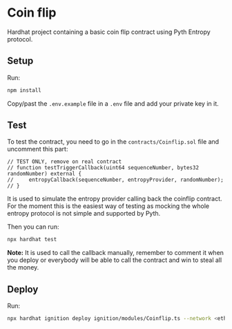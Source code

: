 # Coin flip

Hardhat project containing a basic coin flip contract using Pyth Entropy protocol.

## Setup

Run:

```bash
npm install
```

Copy/past the `.env.example` file in a `.env` file and add your private key in it.

## Test

To test the contract, you need to go in the `contracts/Coinflip.sol` file and uncomment this part:
```solidity
// TEST ONLY, remove on real contract
// function testTriggerCallback(uint64 sequenceNumber, bytes32 randomNumber) external {
//     entropyCallback(sequenceNumber, entropyProvider, randomNumber);
// }
```
It is used to simulate the entropy provider calling back the coinflip contract. For the moment this is the easiest way of testing as mocking the whole entropy protocol is not simple and supported by Pyth.

Then you can run:
```bash
npx hardhat test
```

**Note:** It is used to call the callback manually, remember to comment it when you deploy or everybody will be able to call the contract and win to steal all the money.

## Deploy

Run:
```bash
npx hardhat ignition deploy ignition/modules/Coinflip.ts --network <etherlinkTestnet | etherlink> --verify
```